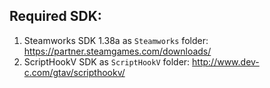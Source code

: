 ## Required SDK:

1. Steamworks SDK 1.38a as `Steamworks` folder: https://partner.steamgames.com/downloads/
2. ScriptHookV SDK as `ScriptHookV` folder: http://www.dev-c.com/gtav/scripthookv/